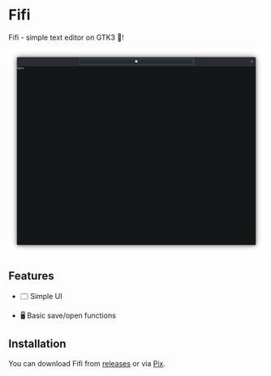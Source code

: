 # Fifi

Fifi - simple text editor on GTK3 👣!

![Fifi on KDE Plasma 6.3](./screenshots/Screenshot_20250522_153506.png)

## Features

- 🗔 Simple UI

- 🖥️ Basic save/open functions

## Installation

You can download Fifi from [releases](https://github.com/progwi0/fifi/releases) or via [Pix](https://github.com/progwi0/pix).
